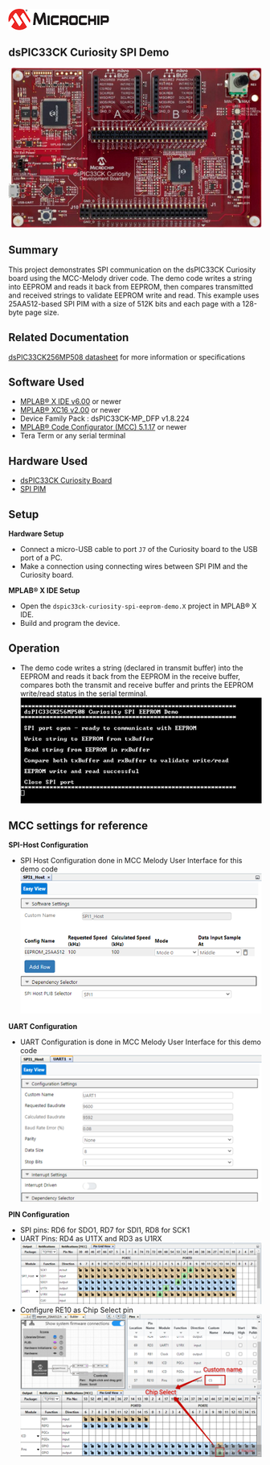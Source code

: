 ![image](images/microchip.jpg) 

## dsPIC33CK Curiosity SPI Demo

![Board](images/board.jpg)

## Summary

This project demonstrates SPI communication on the dsPIC33CK Curiosity board using the MCC-Melody driver code.
The demo code writes a string into EEPROM and reads it back from EEPROM, then compares 
transmitted and received strings to validate EEPROM write and read. 
This example uses 25AA512-based SPI PIM with a size of 512K bits and each page with a 128-byte page size.

## Related Documentation

[dsPIC33CK256MP508 datasheet](https://www.microchip.com/dsPIC33CK256MP508) for more information or specifications

## Software Used

- [MPLAB® X IDE v6.00](https://www.microchip.com/mplabx) or newer
- [MPLAB® XC16 v2.00](https://www.microchip.com/xc16) or newer
- Device Family Pack : dsPIC33CK-MP_DFP v1.8.224
- [MPLAB® Code Configurator (MCC) 5.1.17](https://www.microchip.com/mcc) or newer
- Tera Term or any serial terminal

## Hardware Used

- [dsPIC33CK Curiosity Board](https://www.microchip.com/dm330030)
- [SPI PIM](https://www.microchip.com/en-us/development-tool/ac243003)

## Setup

**Hardware Setup**

- Connect a micro-USB cable to port `J7` of the Curiosity board to the USB port of a PC.
- Make a connection using connecting wires between SPI PIM and the Curiosity board.

**MPLAB® X IDE Setup**

- Open the `dspic33ck-curiosity-spi-eeprom-demo.X` project in MPLAB® X IDE.
- Build and program the device.

## Operation
- The demo code writes a string (declared in transmit buffer) into the EEPROM and reads it back from the EEPROM in the receive buffer,
  compares both the transmit and receive buffer and prints the EEPROM write/read status in the serial terminal.
  ![Serial Terminal Output](images/write_successful.PNG)

## MCC settings for reference

**SPI-Host Configuration**

- SPI Host Configuration done in MCC Melody User Interface for this demo code<br>
  ![custom name](images/spi.PNG)

**UART Configuration**

- UART Configuration is done in MCC Melody User Interface for this demo code <br>
  ![uart settings](images/uart.PNG)

**PIN Configuration**

- SPI pins: RD6 for SDO1, RD7 for SDI1, RD8 for SCK1
- UART Pins: RD4 as U1TX and RD3 as U1RX<br>
  ![pin selection](images/PinSelection.PNG)
- Configure RE10 as Chip Select pin<br>
  ![CS configuration](images/CS_configuration.PNG)